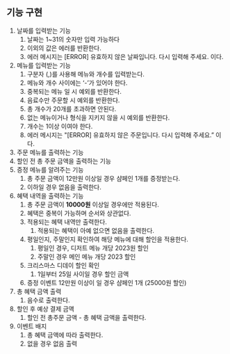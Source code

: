 ## 기능 구현

1. 날짜를 입력받는 기능
    1. 날짜는 1~31의 숫자만 입력 가능하다
    2. 이외의 값은 에러를 반환한다.
    3. 에러 메시지는 [ERROR] 유효하지 않은 날짜입니다. 다시 입력해 주세요. 이다.
2. 메뉴를 입력받는 기능
    1. 구분자 (,)를 사용해 메뉴와 개수를 입력받는다.
    2. 메뉴와 개수 사이에는 ‘-’가 있어야 한다.
    3. 중복되는 메뉴 일 시 예외를 반환한다.
    4. 음료수만 주문할 시 예외를 반환한다.
    5. 총 개수가 20개를 초과하면 안된다.
    6. 없는 메뉴이거나 형식을 지키지 않을 시 예외를 반환한다.
    7. 개수는 1이상 이여야 한다.
    8. 에러 메시지는  "[ERROR] 유효하지 않은 주문입니다. 다시 입력해 주세요.” 이다.
3. 주문 메뉴를 출력하는 기능
4. 할인 전 총 주문 금액을 출력하는 기능
5. 증정 메뉴를 알려주는 기능
    1. 총 주문 금액이 12만원 이상일 경우 샴페인 1개를 증정받는다.
    2. 이하일 경우 없음을 출력한다.
6. 혜택 내역을 출력하는 기능
    1. 총 주문 금액이 **10000원** 이상일 경우에만 적용된다.
    2. 혜택은 중복이 가능하며 순서와 상관없다.
    3. 적용되는 혜택 내역만 출력한다.
        1. 적용되는 혜택이 아예 없으면 없음을 출력한다.
    4. 평일인지, 주말인지 확인하여 해당 메뉴에 대해 할인을 적용한다.
        1. 평일인 경우, 디저트 메뉴 개당 2023원 할인
        2. 주말인 경우 메인 메뉴 개당 2023 할인
    5. 크리스마스 디데이 할인 확인
        1. 1일부터 25일 사이일 경우 할인 금액
    6. 증정 이벤트 12만원 이상이 일 경우 샴페인 1개 (25000원 할인)
7. 총 혜택 금액 출력
    1. 음수로 출력한다.
8. 할인 후 예상 결제 금액
    1. 할인 전 총주문 금액 - 총 혜택 금액을 출력한다.
9. 이벤트 배지
    1. 총 혜택 금액에 따라 출력한다.
    2. 없을 경우 없음 출력